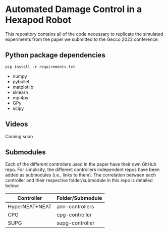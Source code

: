 # Automated Damage Control in a Hexapod Robot

This repository contains all of the code necessary to replicate the simulated experiments from the paper we submitted to the Gecco 2023 conference.   


## Python package dependencies
```shell
pip install -r requirements.txt
```
* numpy
* pybullet
* matplotlib
* sklearn
* mpi4py
* GPy
* scipy

## Videos
Coming soon

## Submodules
Each of the different controllers used in the paper have their own GitHub repo. For simplicity, the different controllers independent repos have been added as submodules (i.e., links to them). The correlation between each controller and their respective folder/submodule in this repo is detailed below:


| Controller     | Folder/Submodule |
|----------------|------------------|
| HyperNEAT+NEAT | ann-controllers  |
| CPG            | cpg-controller   |
| SUPG           | supg-controller  |
 
